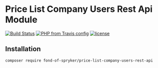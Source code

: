 # Price List Company Users Rest Api Module
[![Build Status](https://travis-ci.org/fond-of/spryker-price-list-company-users-rest-api.svg?branch=master)](https://travis-ci.org/fond-of/spryker-price-list-company-users-rest-api)
[![PHP from Travis config](https://img.shields.io/travis/php-v/fond-of/spryker-price-list-company-users-rest-api.svg)](https://php.net/)
[![license](https://img.shields.io/github/license/fond-of/spryker-price-list-company-users-rest-api.svg)](https://packagist.org/packages/fond-of-spryker/price-list-company-users-rest-api)

## Installation

```
composer require fond-of-spryker/price-list-company-users-rest-api
```

